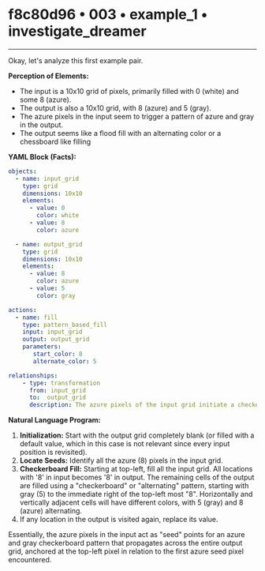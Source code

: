 # f8c80d96 • 003 • example_1 • investigate_dreamer

---
Okay, let's analyze this first example pair.

**Perception of Elements:**

*   The input is a 10x10 grid of pixels, primarily filled with 0 (white) and some 8 (azure).
*   The output is also a 10x10 grid, with 8 (azure) and 5 (gray).
*   The azure pixels in the input seem to trigger a pattern of azure and gray in the output.
*   The output seems like a flood fill with an alternating color or a chessboard like filling

**YAML Block (Facts):**



```yaml
objects:
  - name: input_grid
    type: grid
    dimensions: 10x10
    elements:
      - value: 0
        color: white
      - value: 8
        color: azure

  - name: output_grid
    type: grid
    dimensions: 10x10
    elements:
      - value: 8
        color: azure
      - value: 5
        color: gray

actions:
  - name: fill
    type: pattern_based_fill
    input: input_grid
    output: output_grid
    parameters:
       start_color: 8
       alternate_color: 5

relationships:
    - type: transformation
      from: input_grid
      to:  output_grid
      description: The azure pixels of the input grid initiate a checkerboard fill pattern on output grid

```



**Natural Language Program:**

1.  **Initialization:** Start with the output grid completely blank (or filled with a default value, which in this case is not relevant since every input position is revisited).
2.  **Locate Seeds:** Identify all the azure (8) pixels in the input grid.
3.  **Checkerboard Fill:** Starting at top-left, fill all the input grid. All locations with '8' in input becomes '8' in output. The remaining cells of the output are filled using a "checkerboard" or "alternating" pattern, starting with gray (5) to the immediate right of the top-left most "8". Horizontally and vertically adjacent cells will have different colors, with 5 (gray) and 8 (azure) alternating.
4.  If any location in the output is visited again, replace its value.

Essentially, the azure pixels in the input act as "seed" points for an azure and gray checkerboard pattern that propagates across the entire output grid, anchored at the top-left pixel in relation to the first azure seed pixel encountered.

